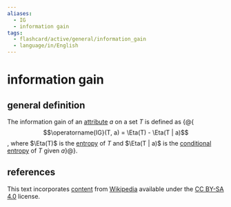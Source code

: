 ```yaml
---
aliases:
  - IG
  - information gain
tags:
  - flashcard/active/general/information_gain
  - language/in/English
---
```


# information gain

## general definition

The information gain of an [attribute](feature%20(machine%20learning).md) $a$ on a set $T$ is defined as {@{$$\operatorname{IG}(T, a) = \Eta(T) - \Eta(T | a)$$, where $\Eta(T)$ is the [entropy](entropy%20(information%20theory).md) of $T$ and $\Eta(T | a)$ is the [conditional entropy](conditional%20entropy.md) of $T$ given $a$}@}.

## references

This text incorporates [content](https://en.wikipedia.org/wiki/information_gain_(decision_tree)) from [Wikipedia](Wikipedia.md) available under the [CC BY-SA 4.0](https://creativecommons.org/licenses/by-sa/4.0/) license.
